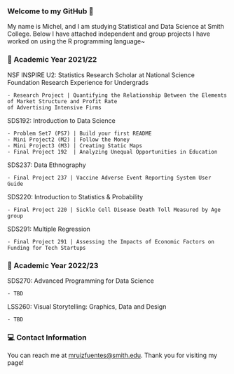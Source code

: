 ### Welcome to my GitHub 👋

My name is Michel, and I am studying Statistical and Data Science at Smith College. Below I have attached independent and group projects I have worked on using the R programming language~

### 📗 Academic Year 2021/22   


NSF INSPIRE U2: Statistics Research Scholar at National Science Foundation Research Experience for Undergrads

    - Research Project | Quantifying the Relationship Between the Elements of Market Structure and Profit Rate 
    of Advertising Intensive Firms

SDS192: Introduction to Data Science 

    - Problem Set7 (PS7) | Build your first README 
    - Mini Project2 (M2) | Follow the Money 
    - Mini Project3 (M3) | Creating Static Maps 
    - Final Project 192  | Analyzing Unequal Opportunities in Education
    
SDS237: Data Ethnography 

    - Final Project 237 | Vaccine Adverse Event Reporting System User Guide 
    
SDS220: Introduction to Statistics & Probability 

    - Final Project 220 | Sickle Cell Disease Death Toll Measured by Age group
    
SDS291: Multiple Regression

    - Final Project 291 | Assessing the Impacts of Economic Factors on Funding for Tech Startups
    
### 📘 Academic Year 2022/23


SDS270: Advanced Programming for Data Science 

    - TBD

LSS260: Visual Storytelling: Graphics, Data and Design 

    - TBD
 
 ### 💻 Contact Information 
 
 
You can reach me at mruizfuentes@smith.edu. Thank you for visiting my page!

<!--
**michelruizfuentes/michelruizfuentes** is a ✨ _special_ ✨ repository because its `README.md` (this file) appears on your GitHub profile.

Here are some ideas to get you started:

- 🔭 I’m currently working on ...
- 🌱 I’m currently learning ...
- 👯 I’m looking to collaborate on ...
- 🤔 I’m looking for help with ...
- 💬 Ask me about ...
- 📫 How to reach me: ...
- 😄 Pronouns: ...
- ⚡ Fun fact: ...

Kode with Klossy: Mobile Application Development Scholar

    - Final Project KWK | "Sustainable You" iOS App Template
-->

